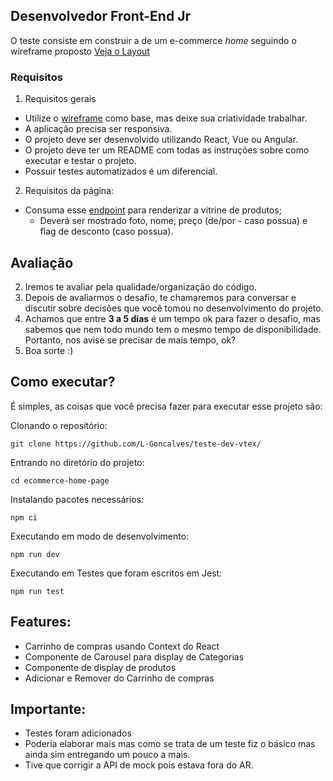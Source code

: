 ## Desenvolvedor Front-End Jr

O teste consiste em construir a de um e-commerce _home_ seguindo o wireframe proposto [Veja o Layout](./assets/ecommerce-site-wireframe.jpg)

### Requisitos

1. Requisitos gerais
  - Utilize o [wireframe](./assets/ecommerce-site-wireframe.jpg) como base, mas deixe sua criatividade trabalhar.
  - A aplicação precisa ser responsiva.
  - O projeto deve ser desenvolvido utilizando React, Vue ou Angular.
  - O projeto deve ter um README com todas as instruções sobre como executar e testar o projeto.
  - Possuir testes automatizados é um diferencial.

2. Requisitos da página:
  - Consuma esse [endpoint](https://run.mocky.io/v3/83960dab-2161-49e8-9244-3eca1920f7ef) para renderizar a vitrine de produtos;
    - Deverá ser mostrado foto, nome, preço (de/por - caso possua) e flag de desconto (caso possua).

## Avaliação

2. Iremos te avaliar pela qualidade/organização do código.
3. Depois de avaliarmos o desafio, te chamaremos para conversar e discutir sobre decisões que você tomou no desenvolvimento do projeto.
4. Achamos que entre **3 a 5 dias** é um tempo ok para fazer o desafio, mas sabemos que nem todo mundo tem o mesmo tempo de disponibilidade. Portanto, nos avise se precisar de mais tempo, ok?
5. Boa sorte :)


## Como executar?

É simples, as coisas que você precisa fazer para executar esse projeto são:

Clonando o repositório:

```git clone https://github.com/L-Goncalves/teste-dev-vtex/```

Entrando no diretório do projeto:

```cd ecommerce-home-page```

Instalando pacotes necessários:

```npm ci```

Executando em modo de desenvolvimento:

```npm run dev```


Executando em Testes que foram escritos em Jest:

```npm run test```


## Features:

* Carrinho de compras usando Context do React
* Componente de Carousel para display de Categorias
* Componente de display de produtos
* Adicionar e Remover do Carrinho de compras

## Importante:
* Testes foram adicionados
* Poderia elaborar mais mas como se trata de um teste fiz o básico mas ainda sim entregando um pouco a mais.
* Tive que corrigir a API de mock pois estava fora do AR.
